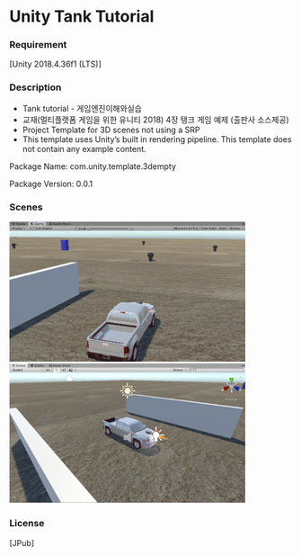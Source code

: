 # Unity Tank Tutorial

### Requirement

[Unity 2018.4.36f1 (LTS)]

### Description

- Tank tutorial - 게임엔진이해와실습
- 교재(멀티플랫폼 게임을 위한 유니티 2018) 4장 탱크 게임 예제 (출판사 소스제공)
- Project Template for 3D scenes not using a SRP 
- This template uses Unity’s built in rendering pipeline. This template does not contain any example content.


Package Name: com.unity.template.3dempty

Package Version: 0.0.1

### Scenes

<img src="Scene1.png" style="width:420px"></img>
<img src="Scene2.png" style="width:420px"></img>
    
### License

[JPub]
